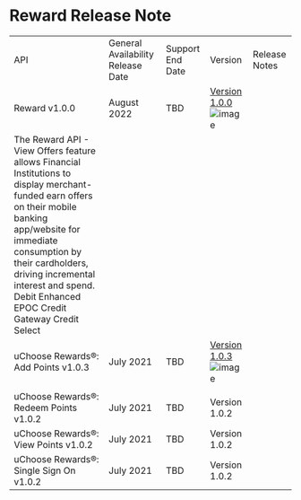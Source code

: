 # Reward Release Note

|                                         |                                   |                  |               |                                                                                                                                                                                                                                                                                        |
|-----------------------------------------|-----------------------------------|------------------|---------------|----------------------------------------------------------------------------------------------------------------------------------------------------------------------------------------------------------------------------------------------------------------------------------------|
| API                                     | General Availability Release Date | Support End Date | Version       | Release Notes                                                                                                                                                                                                                                                                          |
| Reward v1.0.0                           | August 2022                       | TBD              | [Version 1.0.0](..api/?type=patch&path=/v1/offers/activation&branch=develop&version=api)![image](https://github.com/Fiserv/card-developer/assets/159808568/a35044ea-46f5-48fc-9ecb-71fc61fc54ee)
 | The Reward API - View Offers feature allows Financial Institutions to display merchant-funded earn offers on their mobile banking app/website for immediate consumption by their cardholders, driving incremental interest and spend. <br>Debit Enhanced EPOC Credit Gateway Credit Select |
| uChoose Rewards®: Add Points v1.0.3     | July 2021                         | TBD              | [Version 1.0.3](../api/?type=post&path=/v1/addpoints&branch=develop&version=api)![image](https://github.com/Fiserv/card-developer/assets/159808568/456ba51e-b968-4e6e-b058-6bdd6b22de7d)
 |                                                                                                                                                                                                                                                                                        |
| uChoose Rewards®: Redeem Points v1.0.2  | July 2021                         | TBD              | Version 1.0.2 |                                                                                                                                                                                                                                                                                        |
| uChoose Rewards®: View Points v1.0.2    | July 2021                         | TBD              | Version 1.0.2 |                                                                                                                                                                                                                                                                                        |
| uChoose Rewards®: Single Sign On v1.0.2 | July 2021                         | TBD              | Version 1.0.2 |                                                                                                                                                                                                                                                                                        |

